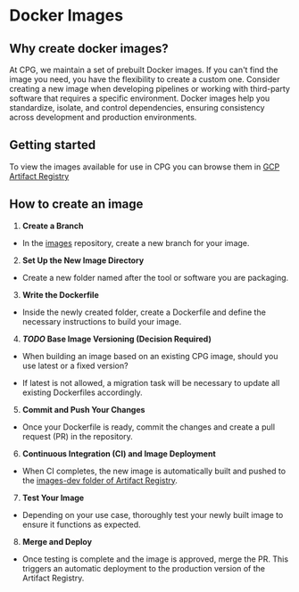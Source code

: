 # Docker Images

## Why create docker images?

At CPG, we maintain a set of prebuilt Docker images. If you can't find the image you need, you have the flexibility to create a custom one. Consider creating a new image when developing pipelines or working with third-party software that requires a specific environment. Docker images help you standardize, isolate, and control dependencies, ensuring consistency across development and production environments.

## Getting started

To view the images available for use in CPG you can browse them in
[GCP Artifact Registry](https://console.cloud.google.com/artifacts/docker/cpg-common/australia-southeast1/images?orgonly=true&project=cpg-common&supportedpurview=project)

## How to create an image

1. **Create a Branch**

* In the [images](https://github.com/populationgenomics/images) repository, create a new branch for your image.
2. **Set Up the New Image Directory**

* Create a new folder named after the tool or software you are packaging.
3. **Write the Dockerfile**

* Inside the newly created folder, create a Dockerfile and define the necessary instructions to build your image.

4. **_TODO_ Base Image Versioning (Decision Required)**

* When building an image based on an existing CPG image, should you use latest or a fixed version?

* If latest is not allowed, a migration task will be necessary to update all existing Dockerfiles accordingly.

5. **Commit and Push Your Changes**

* Once your Dockerfile is ready, commit the changes and create a pull request (PR) in the repository.

6. **Continuous Integration (CI) and Image Deployment**

* When CI completes, the new image is automatically built and pushed to the [images-dev folder of Artifact Registry](https://console.cloud.google.com/artifacts/docker/cpg-common/australia-southeast1/images-dev?orgonly=true&project=cpg-common&supportedpurview=project).

7. **Test Your Image**

* Depending on your use case, thoroughly test your newly built image to ensure it functions as expected.

8. **Merge and Deploy**

* Once testing is complete and the image is approved, merge the PR. This triggers an automatic deployment to the production version of the Artifact Registry.
